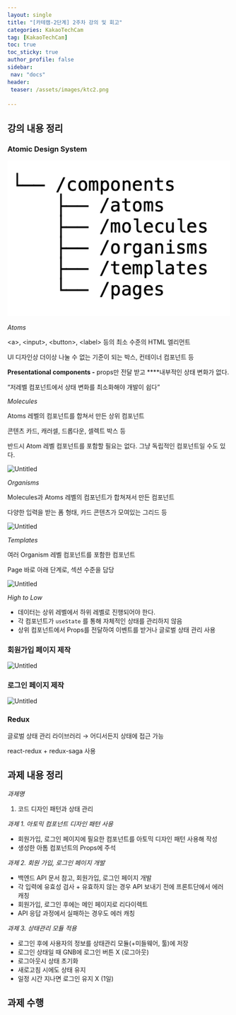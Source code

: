 ```yaml
---
layout: single
title: "[카테캠-2단계] 2주차 강의 및 회고"
categories: KakaoTechCam
tag: [KakaoTechCam]
toc: true
toc_sticky: true
author_profile: false
sidebar:
 nav: "docs"
header:
 teaser: /assets/images/ktc2.png

---
```


## 강의 내용 정리

### Atomic Design System

![](../images/2023-07-03-KTC-2-2주차/07858f40f491aed17a9bca8400df3cb3d034485f.png)

*Atoms*

\<a\>, \<input\>, \<button\>, \<label\> 등의 최소 수준의 HTML 엘리먼트

UI 디자인상 더이상 나눌 수 없는 기준이 되는 박스, 컨테이너 컴포넌트 등

**Presentational components -** props만 전달 받고 ****내부적인 상태 변화가 없다.

“저레벨 컴포넌트에서 상태 변화를 최소화해야 개발이 쉽다”

*Molecules*

Atoms 레벨의 컴포넌트를 합쳐서 만든 상위 컴포넌트

콘텐츠 카드, 캐러셀, 드롭다운, 셀렉트 박스 등

반드시 Atom 레벨 컴포넌트를 포함할 필요는 없다. 그냥 독립적인 컴포넌트일 수도 있다.

![Untitled](https://s3-us-west-2.amazonaws.com/secure.notion-static.com/2196470f-cb7e-4353-90a3-cf64d752c69e/Untitled.png)

*Organisms*

Molecules과 Atoms 레벨의 컴포넌트가 합쳐져서 만든 컴포넌트

다양한 입력을 받는 폼 형태, 카드 콘텐츠가 모여있는 그리드 등

![Untitled](https://s3-us-west-2.amazonaws.com/secure.notion-static.com/1d4fdb53-d329-484f-8bcf-95a037a36371/Untitled.png)

*Templates*

여러 Organism 레벨 컴포넌트를 포함한 컴포넌트

Page 바로 아래 단계로, 섹션 수준을 담당

![Untitled](https://s3-us-west-2.amazonaws.com/secure.notion-static.com/6ab227ae-c7d0-43aa-9869-64260f3c033d/Untitled.png)

*High to Low*

- 데이터는 상위 레벨에서 하위 레벨로 진행되어야 한다.
- 각 컴포넌트가 `useState` 를 통해 자체적인 상태를 관리하지 않음
- 상위 컴포넌트에서 Props를 전달하여 이벤트를 받거나 글로벌 상태 관리 사용

### 회원가입 페이지 제작

![Untitled](https://s3-us-west-2.amazonaws.com/secure.notion-static.com/5c1fa090-d3bf-44c4-b77b-10c97f3b6a94/Untitled.png)

### 로그인 페이지 제작

![Untitled](https://s3-us-west-2.amazonaws.com/secure.notion-static.com/b14c5933-8860-461e-a1f5-5d3790ecaf8a/Untitled.png)

### Redux

글로벌 상태 관리 라이브러리 → 어디서든지 상태에 접근 가능

react-redux + redux-saga 사용

## 과제 내용 정리

*과제명*

1. 코드 디자인 패턴과 상태 관리

*과제 1. 아토믹 컴포넌트 디자인 패턴 사용*

- 회원가입, 로그인 페이지에 필요한 컴포넌트를 아토믹 디자인 패턴 사용해 작성
- 생성한 아톰 컴포넌트의 Props에 주석

*과제 2. 회원 가입, 로그인 페이지 개발*

- 백엔드 API 문서 참고, 회원가입, 로그인 페이지 개발
- 각 입력에 유효성 검사 + 유효하지 않는 경우 API 보내기 전에 프론트단에서 에러 캐칭
- 회원가입, 로그인 후에는 메인 페이지로 리다이렉트
- API 응답 과정에서 실패하는 경우도 에러 캐칭

*과제 3. 상태관리 모듈 적용*

- 로그인 후에 사용자의 정보를 상태관리 모듈(+미들웨어, 툴)에 저장
- 로그인 상태일 때 GNB에 로그인 버튼 X (로그아웃)
- 로그아웃시 상태 초기화
- 새로고침 시에도 상태 유지
- 일정 시간 지나면 로그인 유지 X (1일)

## 과제 수행
